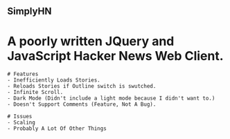 ## SimplyHN
# A poorly written JQuery and JavaScript Hacker News Web Client.

    # Features
    - Inefficiently Loads Stories.
    - Reloads Stories if Outline switch is swutched.
    - Infinite Scroll.
    - Dark Mode (Didn't include a light mode because I didn't want to.)
    - Doesn't Support Comments (Feature, Not A Bug).

    # Issues
    - Scaling
    - Probably A Lot Of Other Things
